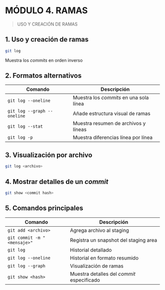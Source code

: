 # MÓDULO 4. RAMAS

> USO Y CREACIÓN DE RAMAS

## 1. Uso y creación de ramas

```bash
git log
```

Muestra los *commits* en orden inverso

## 2. Formatos alternativos

Comando | Descripción
--- | ---
`git log --oneline` | Muestra los *commits* en una sola línea
`git log --graph --oneline` | Añade estructura visual de ramas
`git log --stat` | Muestra resumen de archivos y líneas
`git log -p` | Muestra diferencias línea por línea

## 3. Visualización por archivo

```bash
git log <archivo>
```

## 4. Mostrar detalles de un *commit*

```bash
git show <commit hash>
```

## 5. Comandos principales

Comando | Descripción
--- | ---
`git add <archivo>` | Agrega archivo al staging
`git commit -m "<mensaje>"` | Registra un snapshot del staging area
`git log` | Historial detallado
`git log --oneline` | Historial en formato resumido
`git log --graph` | Visualización de ramas
`git show <hash>` | Muestra detalles del *commit* especificado

